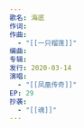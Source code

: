 ```yaml
---
歌名: 海底
作词: 
作曲:
  - "[[一只榴莲]]"
编曲: 
专辑: 
发行: 2020-03-14
演唱:
  - "[[凤凰传奇]]"
EP: 29
抄袭:
  - "[[魂]]"
---
```


